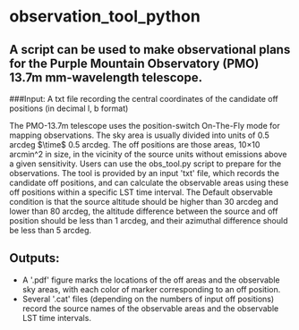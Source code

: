 # observation_tool_python

## A script can be used to make observational plans for the Purple Mountain Observatory (PMO) 13.7m mm-wavelength telescope.

###Input: A txt file recording the central coordinates of the candidate off positions (in decimal l, b format)

The PMO-13.7m telescope uses the position-switch On-The-Fly mode for mapping observations. The sky area is usually divided into units of 0.5 arcdeg $\time$ 0.5 arcdeg. The off positions are those areas, 10$\times$10 arcmin^2 in size, in the vicinity of the source units without emissions above a given sensitivity. Users can use the obs_tool.py script to prepare for the observations. The tool is provided by an input 'txt' file, which records the candidate off positions, and can calculate the observable areas using these off positions within a specific LST time interval. The Default observable condition is that the source altitude should be higher than 30 arcdeg and lower than 80 arcdeg, the altitude difference between the source and off position should be less than 1 arcdeg, and their azimuthal difference should be less than 5 arcdeg. 

## Outputs: 
- A '.pdf' figure marks the locations of the off areas and the observable sky areas, with each color of marker corresponding to an off position. 
- Several '.cat' files (depending on the numbers of input off positions) record the source names of the observable areas and the observable LST time intervals.  
